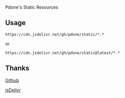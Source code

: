 Pdone's Static Resources

## Usage

	https://cdn.jsdelivr.net/gh/pdone/static/*.*
or

	https://cdn.jsdelivr.net/gh/pdone/static@latest/*.*
## Thanks
[Github](https://github.com/)

[jsDelivr](https://www.jsdelivr.com/)


